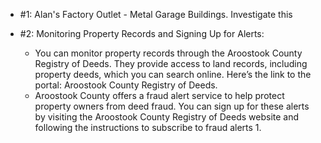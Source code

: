 
- #1: Alan's Factory Outlet - Metal Garage Buildings.  Investigate this

- #2: Monitoring Property Records and Signing Up for Alerts:
  - You can monitor property records through the Aroostook County Registry of Deeds. They provide access to land records, including property deeds, which you can search online. Here’s the link to the portal: Aroostook County Registry of Deeds.
  - Aroostook County offers a fraud alert service to help protect property owners from deed fraud. You can sign up for these alerts by visiting the Aroostook County Registry of Deeds website and following the instructions to subscribe to fraud alerts 1.

